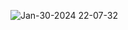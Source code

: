 ![Jan-30-2024 22-07-32](https://github.com/psoyeongg/poke-holo/assets/40905577/9367e3ef-b49b-4c63-a8bf-c1d3f8c8f28f)
